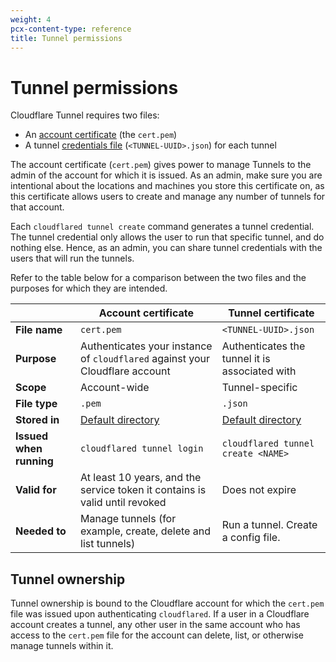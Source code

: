 ```yaml
---
weight: 4
pcx-content-type: reference
title: Tunnel permissions
---
```


# Tunnel permissions

Cloudflare Tunnel requires two files:

- An [account certificate](/connections/connect-apps/install-and-setup/tunnel-useful-terms#cert-pem) (the `cert.pem`)
- A tunnel [credentials file](/connections/connect-apps/install-and-setup/tunnel-useful-terms#credentials-file) (`<TUNNEL-UUID>.json`) for each tunnel

The account certificate (`cert.pem`) gives power to manage Tunnels to the admin of the account for which it is issued. As an admin, make sure you are intentional about the locations and machines you store this certificate on, as this certificate allows users to create and manage any number of tunnels for that account.

Each `cloudflared tunnel create` command generates a tunnel credential. The tunnel credential only allows the user to run that specific tunnel, and do nothing else. Hence, as an admin, you can share tunnel credentials with the users that will run the tunnels.

Refer to the table below for a comparison between the two files and the purposes for which they are intended.

<TableWrap>

|                         | Account certificate                                                                                                | Tunnel certificate                                                                                                 |
| ----------------------- | ------------------------------------------------------------------------------------------------------------------ | ------------------------------------------------------------------------------------------------------------------ |
| **File name**           | `cert.pem`                                                                                                         | `<TUNNEL-UUID>.json`                                                                                               |
| **Purpose**             | Authenticates your instance of `cloudflared` against your Cloudflare account                                       | Authenticates the tunnel it is associated with                                                                     |
| **Scope**               | Account-wide                                                                                                       | Tunnel-specific                                                                                                    |
| **File type**           | `.pem`                                                                                                             | `.json`                                                                                                            |
| **Stored in**           | [Default directory](/connections/connect-apps/install-and-setup/tunnel-useful-terms#default-cloudflared-directory) | [Default directory](/connections/connect-apps/install-and-setup/tunnel-useful-terms#default-cloudflared-directory) |
| **Issued when running** | `cloudflared tunnel login`                                                                                         | `cloudflared tunnel create <NAME>`                                                                                 |
| **Valid for**           | At least 10 years, and the service token it contains is valid until revoked                                        | Does not expire                                                                                                    |
| **Needed to**           | Manage tunnels (for example, create, delete and list tunnels)                                                      | Run a tunnel. Create a config file.                                                                                |

</TableWrap>

## Tunnel ownership

Tunnel ownership is bound to the Cloudflare account for which the `cert.pem` file was issued upon authenticating `cloudflared`. If a user in a Cloudflare account creates a tunnel, any other user in the same account who has access to the `cert.pem` file for the account can delete, list, or otherwise manage tunnels within it.